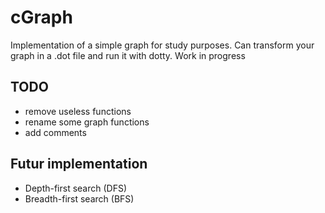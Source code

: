# cGraph

Implementation of a simple graph for study purposes.
Can transform your graph in a .dot file and run it with dotty.
Work in progress

## TODO
 
  - remove useless functions
  - rename some graph functions
  - add comments
  
## Futur implementation

- Depth-first search (DFS)
- Breadth-first search (BFS)
